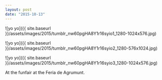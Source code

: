 ```yaml
---
layout: post
date: "2015-10-13"
---
```


![yo yo]({{ site.baseurl }}/assets/images/2015/tumblr_nw60pgHA8Y1r16syio1_1280-1024x576.jpg)

![yo yo]({{ site.baseurl }}/assets/images/2015/tumblr_nw60pgHA8Y1r16syio2_1280-576x1024.jpg)

![yo yo]({{ site.baseurl }}/assets/images/2015/tumblr_nw60pgHA8Y1r16syio3_1280-1024x576.jpg)

At the funfair at the Feria de Agrumunt.
